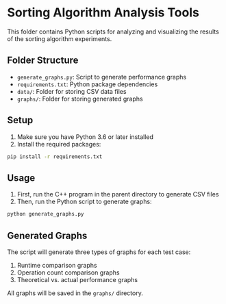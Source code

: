 # Sorting Algorithm Analysis Tools

This folder contains Python scripts for analyzing and visualizing the results of the sorting algorithm experiments.

## Folder Structure
- `generate_graphs.py`: Script to generate performance graphs
- `requirements.txt`: Python package dependencies
- `data/`: Folder for storing CSV data files
- `graphs/`: Folder for storing generated graphs

## Setup
1. Make sure you have Python 3.6 or later installed
2. Install the required packages:
```bash
pip install -r requirements.txt
```

## Usage
1. First, run the C++ program in the parent directory to generate CSV files
2. Then, run the Python script to generate graphs:
```bash
python generate_graphs.py
```

## Generated Graphs
The script will generate three types of graphs for each test case:
1. Runtime comparison graphs
2. Operation count comparison graphs
3. Theoretical vs. actual performance graphs

All graphs will be saved in the `graphs/` directory. 